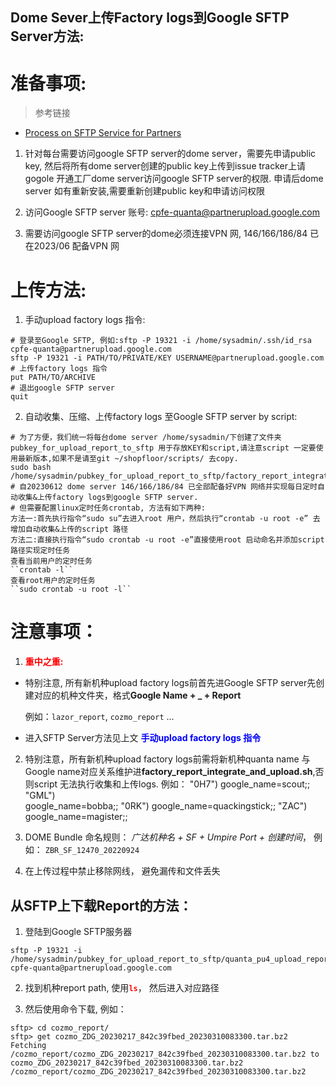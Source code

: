## Dome Sever上传Factory logs到Google SFTP Server方法:
# 准备事项:
> 参考链接
* [Process on SFTP Service for Partners](https://chromeos.google.com/partner/dlm/docs/factory/process_on_sftp_Service.html)


1. 针对每台需要访问google SFTP server的dome server，需要先申请public key, 然后将所有dome server创建的public key上传到issue tracker上请gogole 开通工厂dome server访问google SFTP server的权限. 申请后dome server 如有重新安装,需要重新创建public key和申请访问权限

2. 访问Google SFTP server 账号: cpfe-quanta@partnerupload.google.com 

3. 需要访问google SFTP server的dome必须连接VPN 网, 146/166/186/84 已在2023/06 配备VPN 网


# 上传方法:
1. 手动upload factory logs 指令:
```
# 登录至Google SFTP, 例如:sftp -P 19321 -i /home/sysadmin/.ssh/id_rsa cpfe-quanta@partnerupload.google.com
sftp -P 19321 -i PATH/TO/PRIVATE/KEY USERNAME@partnerupload.google.com
# 上传factory logs 指令
put PATH/TO/ARCHIVE
# 退出google SFTP server
quit
```

2. 自动收集、压缩、上传factory logs 至Google SFTP server by script:
```
# 为了方便，我们统一将每台dome server /home/sysadmin/下创建了文件夹pubkey_for_upload_report_to_sftp 用于存放KEY和script,请注意script 一定要使用最新版本,如果不是请至git ~/shopfloor/scripts/ 去copy.
sudo bash /home/sysadmin/pubkey_for_upload_report_to_sftp/factory_report_integrate_and_upload.sh
# 自20230612 dome server 146/166/186/84 已全部配备好VPN 网络并实现每日定时自动收集&上传factory logs到google SFTP server.
# 但需要配置linux定时任务crontab, 方法有如下两种:
方法一:首先执行指令“sudo su”去进入root 用户，然后执行“crontab -u root -e” 去增加自动收集&上传的script 路径
方法二:直接执行指令“sudo crontab -u root -e”直接使用root 启动命名并添加script路径实现定时任务
查看当前用户的定时任务
``crontab -l``
查看root用户的定时任务
``sudo crontab -u root -l``
```

# 注意事项： 
1.  **<font color="red">重中之重:</font>**

   * 特别注意, 所有新机种upload factory logs前首先进Google SFTP server先创建对应的机种文件夹，格式**Google Name + _ + Report**              
  
     例如：`lazor_report`, `cozmo_report` ... 

   * 进入SFTP Server方法见上文 <font color="blue">**手动upload factory logs 指令**</font>
   
2. 特别注意，所有新机种upload factory logs前需将新机种quanta name 与Google name对应关系维护进**factory_report_integrate_and_upload.sh**,否则script 无法执行收集和上传logs.
	例如： 
	    "0H7") 
              google_name=scout;;
            "GML")  
              google_name=bobba;;
            "0RK")
              google_name=quackingstick;;
            "ZAC")
              google_name=magister;;

3. DOME Bundle 命名规则： *广达机种名 + SF + Umpire Port + 创建时间*， 例如： `ZBR_SF_12470_20220924`

4. 在上传过程中禁止移除网线， 避免漏传和文件丢失

## 从SFTP上下载Report的方法：
1. 登陆到Google SFTP服务器
```
sftp -P 19321 -i /home/sysadmin/pubkey_for_upload_report_to_sftp/quanta_pu4_upload_report_public_key cpfe-quanta@partnerupload.google.com
```

2. 找到机种report path, 使用<font color="red">**`ls`**</font>， 然后进入对应路径

3. 然后使用命令下载, 例如：
```
sftp> cd cozmo_report/
sftp> get cozmo_ZDG_20230217_842c39fbed_20230310083300.tar.bz2
Fetching /cozmo_report/cozmo_ZDG_20230217_842c39fbed_20230310083300.tar.bz2 to cozmo_ZDG_20230217_842c39fbed_20230310083300.tar.bz2
/cozmo_report/cozmo_ZDG_20230217_842c39fbed_20230310083300.tar.bz2
```

	

